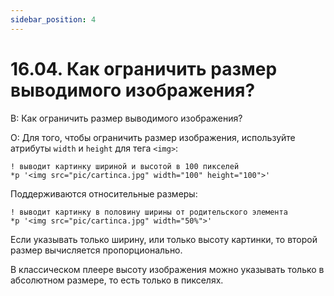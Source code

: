 ```yaml
---
sidebar_position: 4
---
```


# 16.04. Как ограничить размер выводимого изображения?
<!-- [:faq_16_04] -->

В: Как ограничить размер выводимого изображения?

О:
Для того, чтобы ограничить размер изображения, используйте атрибуты `width` и `height` для тега `<img>`:
```qsp
! выводит картинку шириной и высотой в 100 пикселей
*p '<img src="pic/cartinca.jpg" width="100" height="100">'
```
Поддерживаются относительные размеры:
```qsp
! выводит картинку в половину ширины от родительского элемента
*p '<img src="pic/cartinca.jpg" width="50%">'
```
Если указывать только ширину, или только высоту картинки, то второй размер вычисляется пропорционально.

В классическом плеере высоту изображения можно указывать только в абсолютном размере, то есть только в пикселях.
